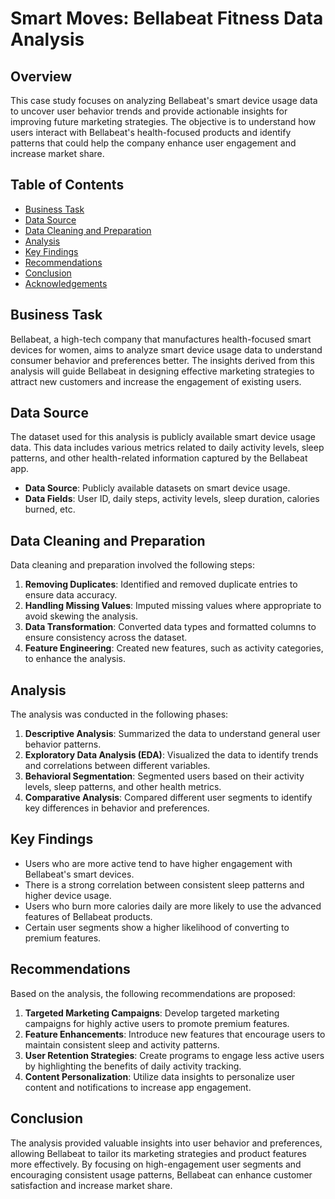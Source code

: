 # Smart Moves: Bellabeat Fitness Data Analysis

## Overview
This case study focuses on analyzing Bellabeat's smart device usage data to uncover user behavior trends and provide actionable insights for improving future marketing strategies. The objective is to understand how users interact with Bellabeat's health-focused products and identify patterns that could help the company enhance user engagement and increase market share.

## Table of Contents
- [Business Task](#business-task)
- [Data Source](#data-source)
- [Data Cleaning and Preparation](#data-cleaning-and-preparation)
- [Analysis](#analysis)
- [Key Findings](#key-findings)
- [Recommendations](#recommendations)
- [Conclusion](#conclusion)
- [Acknowledgements](#acknowledgements)

## Business Task
Bellabeat, a high-tech company that manufactures health-focused smart devices for women, aims to analyze smart device usage data to understand consumer behavior and preferences better. The insights derived from this analysis will guide Bellabeat in designing effective marketing strategies to attract new customers and increase the engagement of existing users.

## Data Source
The dataset used for this analysis is publicly available smart device usage data. This data includes various metrics related to daily activity levels, sleep patterns, and other health-related information captured by the Bellabeat app.

- **Data Source**: Publicly available datasets on smart device usage.
- **Data Fields**: User ID, daily steps, activity levels, sleep duration, calories burned, etc.

## Data Cleaning and Preparation
Data cleaning and preparation involved the following steps:

1. **Removing Duplicates**: Identified and removed duplicate entries to ensure data accuracy.
2. **Handling Missing Values**: Imputed missing values where appropriate to avoid skewing the analysis.
3. **Data Transformation**: Converted data types and formatted columns to ensure consistency across the dataset.
4. **Feature Engineering**: Created new features, such as activity categories, to enhance the analysis.

## Analysis
The analysis was conducted in the following phases:

1. **Descriptive Analysis**: Summarized the data to understand general user behavior patterns.
2. **Exploratory Data Analysis (EDA)**: Visualized the data to identify trends and correlations between different variables.
3. **Behavioral Segmentation**: Segmented users based on their activity levels, sleep patterns, and other health metrics.
4. **Comparative Analysis**: Compared different user segments to identify key differences in behavior and preferences.

## Key Findings
- Users who are more active tend to have higher engagement with Bellabeat's smart devices.
- There is a strong correlation between consistent sleep patterns and higher device usage.
- Users who burn more calories daily are more likely to use the advanced features of Bellabeat products.
- Certain user segments show a higher likelihood of converting to premium features.

## Recommendations
Based on the analysis, the following recommendations are proposed:

1. **Targeted Marketing Campaigns**: Develop targeted marketing campaigns for highly active users to promote premium features.
2. **Feature Enhancements**: Introduce new features that encourage users to maintain consistent sleep and activity patterns.
3. **User Retention Strategies**: Create programs to engage less active users by highlighting the benefits of daily activity tracking.
4. **Content Personalization**: Utilize data insights to personalize user content and notifications to increase app engagement.

## Conclusion
The analysis provided valuable insights into user behavior and preferences, allowing Bellabeat to tailor its marketing strategies and product features more effectively. By focusing on high-engagement user segments and encouraging consistent usage patterns, Bellabeat can enhance customer satisfaction and increase market share.
